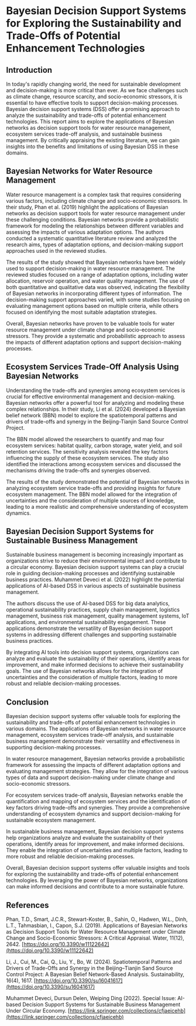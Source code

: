 # Bayesian Decision Support Systems for Exploring the Sustainability and Trade-Offs of Potential Enhancement Technologies

## Introduction

In today's rapidly changing world, the need for sustainable development and decision-making is more critical than ever. As we face challenges such as climate change, resource scarcity, and socio-economic stressors, it is essential to have effective tools to support decision-making processes. Bayesian decision support systems (DSS) offer a promising approach to analyze the sustainability and trade-offs of potential enhancement technologies. This report aims to explore the applications of Bayesian networks as decision support tools for water resource management, ecosystem services trade-off analysis, and sustainable business management. By critically appraising the existing literature, we can gain insights into the benefits and limitations of using Bayesian DSS in these domains.

## Bayesian Networks for Water Resource Management

Water resource management is a complex task that requires considering various factors, including climate change and socio-economic stressors. In their study, Phan et al. (2019) highlight the applications of Bayesian networks as decision support tools for water resource management under these challenging conditions. Bayesian networks provide a probabilistic framework for modeling the relationships between different variables and assessing the impacts of various adaptation options. The authors conducted a systematic quantitative literature review and analyzed the research aims, types of adaptation options, and decision-making support approaches used in the reviewed studies.

The results of the study showed that Bayesian networks have been widely used to support decision-making in water resource management. The reviewed studies focused on a range of adaptation options, including water allocation, reservoir operation, and water quality management. The use of both quantitative and qualitative data was observed, indicating the flexibility of Bayesian networks in incorporating different types of information. The decision-making support approaches varied, with some studies focusing on evaluating management options based on multiple criteria, while others focused on identifying the most suitable adaptation strategies.

Overall, Bayesian networks have proven to be valuable tools for water resource management under climate change and socio-economic stressors. They provide a systematic and probabilistic approach to assess the impacts of different adaptation options and support decision-making processes.

## Ecosystem Services Trade-Off Analysis Using Bayesian Networks

Understanding the trade-offs and synergies among ecosystem services is crucial for effective environmental management and decision-making. Bayesian networks offer a powerful tool for analyzing and modeling these complex relationships. In their study, Li et al. (2024) developed a Bayesian belief network (BBN) model to explore the spatiotemporal patterns and drivers of trade-offs and synergy in the Beijing-Tianjin Sand Source Control Project.

The BBN model allowed the researchers to quantify and map four ecosystem services: habitat quality, carbon storage, water yield, and soil retention services. The sensitivity analysis revealed the key factors influencing the supply of these ecosystem services. The study also identified the interactions among ecosystem services and discussed the mechanisms driving the trade-offs and synergies observed.

The results of the study demonstrated the potential of Bayesian networks in analyzing ecosystem service trade-offs and providing insights for future ecosystem management. The BBN model allowed for the integration of uncertainties and the consideration of multiple sources of knowledge, leading to a more realistic and comprehensive understanding of ecosystem dynamics.

## Bayesian Decision Support Systems for Sustainable Business Management

Sustainable business management is becoming increasingly important as organizations strive to reduce their environmental impact and contribute to a circular economy. Bayesian decision support systems can play a crucial role in guiding decision-making processes and identifying sustainable business practices. Muhammet Deveci et al. (2022) highlight the potential applications of AI-based DSS in various aspects of sustainable business management.

The authors discuss the use of AI-based DSS for big data analytics, operational sustainability practices, supply chain management, logistics management, business risk management, quality management systems, IoT applications, and environmental sustainability engagement. These applications demonstrate the versatility of Bayesian decision support systems in addressing different challenges and supporting sustainable business practices.

By integrating AI tools into decision support systems, organizations can analyze and evaluate the sustainability of their operations, identify areas for improvement, and make informed decisions to achieve their sustainability goals. The use of Bayesian networks allows for the integration of uncertainties and the consideration of multiple factors, leading to more robust and reliable decision-making processes.

## Conclusion

Bayesian decision support systems offer valuable tools for exploring the sustainability and trade-offs of potential enhancement technologies in various domains. The applications of Bayesian networks in water resource management, ecosystem services trade-off analysis, and sustainable business management demonstrate their versatility and effectiveness in supporting decision-making processes.

In water resource management, Bayesian networks provide a probabilistic framework for assessing the impacts of different adaptation options and evaluating management strategies. They allow for the integration of various types of data and support decision-making under climate change and socio-economic stressors.

For ecosystem services trade-off analysis, Bayesian networks enable the quantification and mapping of ecosystem services and the identification of key factors driving trade-offs and synergies. They provide a comprehensive understanding of ecosystem dynamics and support decision-making for sustainable ecosystem management.

In sustainable business management, Bayesian decision support systems help organizations analyze and evaluate the sustainability of their operations, identify areas for improvement, and make informed decisions. They enable the integration of uncertainties and multiple factors, leading to more robust and reliable decision-making processes.

Overall, Bayesian decision support systems offer valuable insights and tools for exploring the sustainability and trade-offs of potential enhancement technologies. By leveraging the power of Bayesian networks, organizations can make informed decisions and contribute to a more sustainable future.

## References

Phan, T.D., Smart, J.C.R., Stewart-Koster, B., Sahin, O., Hadwen, W.L., Dinh, L.T., Tahmasbian, I., Capon, S.J. (2019). Applications of Bayesian Networks as Decision Support Tools for Water Resource Management under Climate Change and Socio-Economic Stressors: A Critical Appraisal. Water, 11(12), 2642. [https://doi.org/10.3390/w11122642](https://doi.org/10.3390/w11122642)

Li, J., Cui, M., Cai, Q., Liu, Y., Bo, W. (2024). Spatiotemporal Patterns and Drivers of Trade-Offs and Synergy in the Beijing–Tianjin Sand Source Control Project: A Bayesian Belief Network-Based Analysis. Sustainability, 16(4), 1617. [https://doi.org/10.3390/su16041617](https://doi.org/10.3390/su16041617)

Muhammet Deveci, Dursun Delen, Weiping Ding (2022). Special Issue: AI-based Decision Support Systems for Sustainable Business Management Under Circular Economy. [https://link.springer.com/collections/cfjaeicehb](https://link.springer.com/collections/cfjaeicehb)